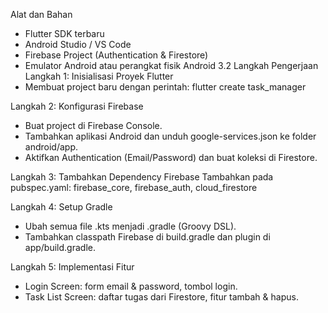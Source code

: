  Alat dan Bahan
- Flutter SDK terbaru
- Android Studio / VS Code
- Firebase Project (Authentication & Firestore)
- Emulator Android atau perangkat fisik Android
3.2 Langkah Pengerjaan
Langkah 1: Inisialisasi Proyek Flutter
- Membuat project baru dengan perintah:
flutter create task_manager

Langkah 2: Konfigurasi Firebase
- Buat project di Firebase Console.
- Tambahkan aplikasi Android dan unduh google-services.json ke folder android/app.
- Aktifkan Authentication (Email/Password) dan buat koleksi di Firestore.

Langkah 3: Tambahkan Dependency Firebase
Tambahkan pada pubspec.yaml:
firebase_core, firebase_auth, cloud_firestore

Langkah 4: Setup Gradle
- Ubah semua file .kts menjadi .gradle (Groovy DSL).
- Tambahkan classpath Firebase di build.gradle dan plugin di app/build.gradle.

Langkah 5: Implementasi Fitur
- Login Screen: form email & password, tombol login.
- Task List Screen: daftar tugas dari Firestore, fitur tambah & hapus.
